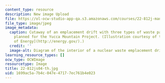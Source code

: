 ```yaml
---
content_type: resource
description: New image Upload
file: https://ol-ocw-studio-app-qa.s3.amazonaws.com/courses/22-812j-managing-nuclear-technology-spring-2004/1699ac5a7b4c047e47177ec761b4e023_22-812js04-th.jpg
file_type: image/jpeg
image_metadata:
  caption: Cutaway of an emplacement drift with three types of waste packages, as
    planned for the Yucca Mountain Project. (Illustration courtesy of the U.S. [Department
    of Energy](http://energy.gov/).)
  credit: ''
  image-alt: Diagram of the interior of a nuclear waste emplacement drift.
learning_resource_types: []
ocw_type: OCWImage
resourcetype: Image
title: 22-812js04-th.jpg
uid: 1699ac5a-7b4c-047e-4717-7ec761b4e023
---
```

